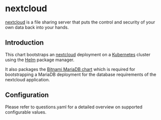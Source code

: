 # nextcloud

[nextcloud](https://nextcloud.com/) is a file sharing server that puts the control and security of your own data back into your hands.

## Introduction

This chart bootstraps an [nextcloud](https://hub.docker.com/_/nextcloud/) deployment on a [Kubernetes](http://kubernetes.io) cluster using the [Helm](https://helm.sh) package manager.

It also packages the [Bitnami MariaDB chart](https://github.com/kubernetes/charts/tree/master/stable/mariadb) which is required for bootstrapping a MariaDB deployment for the database requirements of the nextcloud application.

## Configuration

Please refer to questions.yaml for a detailed overview on supported configurable values.
